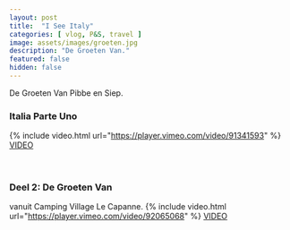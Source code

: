 ```yaml
---
layout: post
title:  "I See Italy"
categories: [ vlog, P&S, travel ]
image: assets/images/groeten.jpg
description: "De Groeten Van."
featured: false
hidden: false
---
```

De Groeten Van Pibbe en Siep.

### Italia Parte Uno  
{% include video.html url="https://player.vimeo.com/video/91341593" %}
[VIDEO](https://vimeo.com/91341593)  
<br/><br/>
### Deel 2: De Groeten Van  
vanuit Camping Village Le Capanne.
{% include video.html url="https://player.vimeo.com/video/92065068" %}
[VIDEO](https://vimeo.com/92065068)